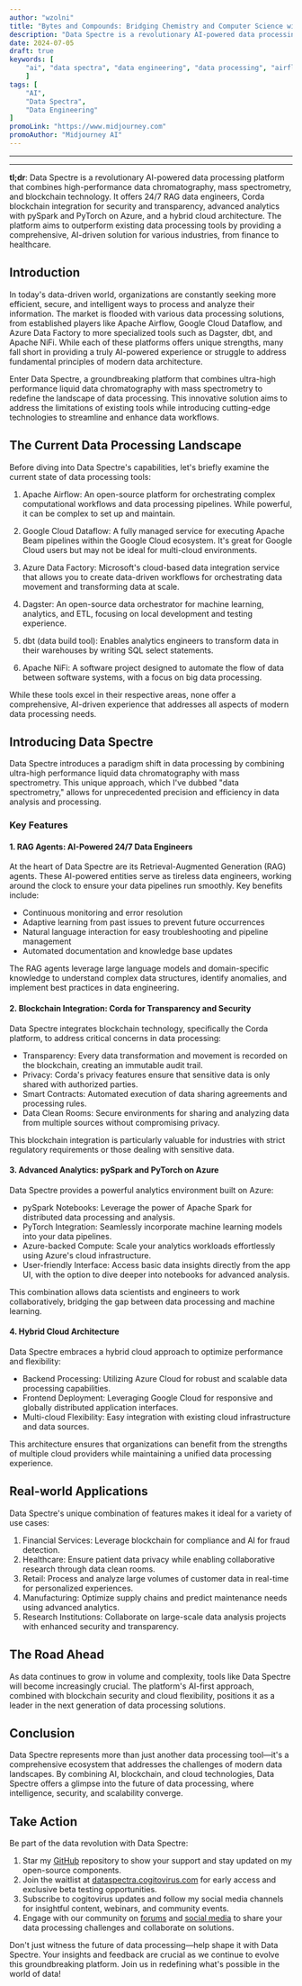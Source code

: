```yaml
---
author: "wzolni"
title: "Bytes and Compounds: Bridging Chemistry and Computer Science with DataSpectra"
description: "Data Spectre is a revolutionary AI-powered data processing platform that combines high-performance data chromatography, mass spectrometry, and blockchain technology. It offers 24/7 RAG data engineers, Corda blockchain integration for security and transparency, advanced analytics with pySpark and PyTorch on Azure, and a hybrid cloud architecture. The platform aims to outperform existing data processing tools by providing a comprehensive, AI-driven solution for various industries, from finance to healthcare."
date: 2024-07-05
draft: true
keywords: [
    "ai", "data spectra", "data engineering", "data processing", "airflow", "dagster", "kestra", "aws glue", "dbt", "nifi"
    ]
tags: [
    "AI",
    "Data Spectra",
    "Data Engineering"
]
promoLink: "https://www.midjourney.com"
promoAuthor: "Midjourney AI"
---
```


---
---
**tl;dr**: Data Spectre is a revolutionary AI-powered data processing platform that combines high-performance data chromatography, mass spectrometry, and blockchain technology. It offers 24/7 RAG data engineers, Corda blockchain integration for security and transparency, advanced analytics with pySpark and PyTorch on Azure, and a hybrid cloud architecture. The platform aims to outperform existing data processing tools by providing a comprehensive, AI-driven solution for various industries, from finance to healthcare.

## Introduction

In today's data-driven world, organizations are constantly seeking more efficient, secure, and intelligent ways to process and analyze their information. The market is flooded with various data processing solutions, from established players like Apache Airflow, Google Cloud Dataflow, and Azure Data Factory to more specialized tools such as Dagster, dbt, and Apache NiFi. While each of these platforms offers unique strengths, many fall short in providing a truly AI-powered experience or struggle to address fundamental principles of modern data architecture.

Enter Data Spectre, a groundbreaking platform that combines ultra-high performance liquid data chromatography with mass spectrometry to redefine the landscape of data processing. This innovative solution aims to address the limitations of existing tools while introducing cutting-edge technologies to streamline and enhance data workflows.

## The Current Data Processing Landscape

Before diving into Data Spectre's capabilities, let's briefly examine the current state of data processing tools:

1. Apache Airflow: An open-source platform for orchestrating complex computational workflows and data processing pipelines. While powerful, it can be complex to set up and maintain.

2. Google Cloud Dataflow: A fully managed service for executing Apache Beam pipelines within the Google Cloud ecosystem. It's great for Google Cloud users but may not be ideal for multi-cloud environments.

3. Azure Data Factory: Microsoft's cloud-based data integration service that allows you to create data-driven workflows for orchestrating data movement and transforming data at scale.

4. Dagster: An open-source data orchestrator for machine learning, analytics, and ETL, focusing on local development and testing experience.

5. dbt (data build tool): Enables analytics engineers to transform data in their warehouses by writing SQL select statements.

6. Apache NiFi: A software project designed to automate the flow of data between software systems, with a focus on big data processing.

While these tools excel in their respective areas, none offer a comprehensive, AI-driven experience that addresses all aspects of modern data processing needs.

## Introducing Data Spectre

Data Spectre introduces a paradigm shift in data processing by combining ultra-high performance liquid data chromatography with mass spectrometry. This unique approach, which I've dubbed "data spectrometry," allows for unprecedented precision and efficiency in data analysis and processing.

### Key Features

#### 1. RAG Agents: AI-Powered 24/7 Data Engineers

At the heart of Data Spectre are its Retrieval-Augmented Generation (RAG) agents. These AI-powered entities serve as tireless data engineers, working around the clock to ensure your data pipelines run smoothly. Key benefits include:

- Continuous monitoring and error resolution
- Adaptive learning from past issues to prevent future occurrences
- Natural language interaction for easy troubleshooting and pipeline management
- Automated documentation and knowledge base updates

The RAG agents leverage large language models and domain-specific knowledge to understand complex data structures, identify anomalies, and implement best practices in data engineering.

#### 2. Blockchain Integration: Corda for Transparency and Security

Data Spectre integrates blockchain technology, specifically the Corda platform, to address critical concerns in data processing:

- Transparency: Every data transformation and movement is recorded on the blockchain, creating an immutable audit trail.
- Privacy: Corda's privacy features ensure that sensitive data is only shared with authorized parties.
- Smart Contracts: Automated execution of data sharing agreements and processing rules.
- Data Clean Rooms: Secure environments for sharing and analyzing data from multiple sources without compromising privacy.

This blockchain integration is particularly valuable for industries with strict regulatory requirements or those dealing with sensitive data.

#### 3. Advanced Analytics: pySpark and PyTorch on Azure

Data Spectre provides a powerful analytics environment built on Azure:

- pySpark Notebooks: Leverage the power of Apache Spark for distributed data processing and analysis.
- PyTorch Integration: Seamlessly incorporate machine learning models into your data pipelines.
- Azure-backed Compute: Scale your analytics workloads effortlessly using Azure's cloud infrastructure.
- User-friendly Interface: Access basic data insights directly from the app UI, with the option to dive deeper into notebooks for advanced analysis.

This combination allows data scientists and engineers to work collaboratively, bridging the gap between data processing and machine learning.

#### 4. Hybrid Cloud Architecture

Data Spectre embraces a hybrid cloud approach to optimize performance and flexibility:

- Backend Processing: Utilizing Azure Cloud for robust and scalable data processing capabilities.
- Frontend Deployment: Leveraging Google Cloud for responsive and globally distributed application interfaces.
- Multi-cloud Flexibility: Easy integration with existing cloud infrastructure and data sources.

This architecture ensures that organizations can benefit from the strengths of multiple cloud providers while maintaining a unified data processing experience.

## Real-world Applications

Data Spectre's unique combination of features makes it ideal for a variety of use cases:

1. Financial Services: Leverage blockchain for compliance and AI for fraud detection.
2. Healthcare: Ensure patient data privacy while enabling collaborative research through data clean rooms.
3. Retail: Process and analyze large volumes of customer data in real-time for personalized experiences.
4. Manufacturing: Optimize supply chains and predict maintenance needs using advanced analytics.
5. Research Institutions: Collaborate on large-scale data analysis projects with enhanced security and transparency.

## The Road Ahead

As data continues to grow in volume and complexity, tools like Data Spectre will become increasingly crucial. The platform's AI-first approach, combined with blockchain security and cloud flexibility, positions it as a leader in the next generation of data processing solutions.

## Conclusion

Data Spectre represents more than just another data processing tool—it's a comprehensive ecosystem that addresses the challenges of modern data landscapes. By combining AI, blockchain, and cloud technologies, Data Spectre offers a glimpse into the future of data processing, where intelligence, security, and scalability converge.

## Take Action

Be part of the data revolution with Data Spectre:

1. Star my [GitHub](https://github.com/cogitovirus/uhpldc-ms) repository to show your support and stay updated on my open-source components.
2. Join the waitlist at [dataspectra.cogitovirus.com](dataspectra.cogitovirus.com) for early access and exclusive beta testing opportunities.
3. Subscribe to cogitovirus updates and follow my social media channels for insightful content, webinars, and community events.
4. Engage with our community on [forums](https://discord.gg/KsrnEms4) and [social media](https://www.linkedin.com/company/17933351) to share your data processing challenges and collaborate on solutions.

Don't just witness the future of data processing—help shape it with Data Spectre. Your insights and feedback are crucial as we continue to evolve this groundbreaking platform. Join us in redefining what's possible in the world of data!
